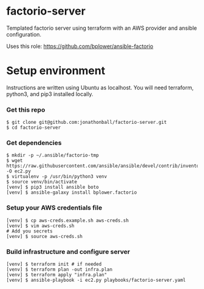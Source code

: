 # factorio-server
Templated factorio server using terraform with an AWS provider and ansible configuration.

Uses this role: https://github.com/bplower/ansible-factorio

# Setup environment
Instructions are written using Ubuntu as localhost.  You will need terraform,
python3, and pip3 installed locally.

### Get this repo

    $ git clone git@github.com:jonathonball/factorio-server.git
    $ cd factorio-server

### Get dependencies

    $ mkdir -p ~/.ansible/factorio-tmp
    $ wget https://raw.githubusercontent.com/ansible/ansible/devel/contrib/inventory/ec2.py -O ec2.py
    $ virtualenv -p /usr/bin/python3 venv
    $ source venv/bin/activate
    [venv] $ pip3 install ansible boto
    [venv] $ ansible-galaxy install bplower.factorio

### Setup your AWS credentials file

    [venv] $ cp aws-creds.example.sh aws-creds.sh
    [venv] $ vim aws-creds.sh
    # Add you secrets
    [venv] $ source aws-creds.sh

### Build infrastructure and configure server

    [venv] $ terraform init # if needed
    [venv] $ terraform plan -out infra.plan
    [venv] $ terraform apply "infra.plan"
    [venv] $ ansible-playbook -i ec2.py playbooks/factorio-server.yaml
